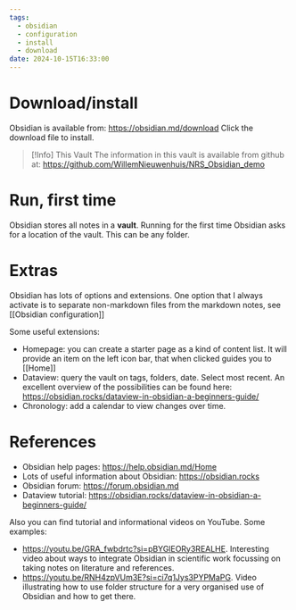 ```yaml
---
tags:
  - obsidian
  - configuration
  - install
  - download
date: 2024-10-15T16:33:00
---
```

# Download/install
Obsidian is available from: https://obsidian.md/download
Click the download file to install.

>[!Info] This Vault
>The information in this vault is available from github at: https://github.com/WillemNieuwenhuis/NRS_Obsidian_demo

# Run, first time
Obsidian stores all notes in a **vault**. Running for the first time Obsidian asks for a location of the vault. This can be any folder. 

# Extras
Obsidian has lots of options and extensions.
One option that I always activate is to separate non-markdown files from the markdown notes, see [[Obsidian configuration]]

Some useful extensions:
- Homepage: you can create a starter page as a kind of content list. It will provide an item on the left icon bar, that when clicked guides you to [[Home]]
- Dataview: query the vault on tags, folders, date. Select most recent. An excellent overview of the possibilities can be found here: https://obsidian.rocks/dataview-in-obsidian-a-beginners-guide/
- Chronology: add a calendar to view changes over time.


# References
- Obsidian help pages: https://help.obsidian.md/Home
- Lots of useful information about Obsidian: https://obsidian.rocks
- Obsidian forum: https://forum.obsidian.md
- Dataview tutorial: https://obsidian.rocks/dataview-in-obsidian-a-beginners-guide/

Also you can find tutorial and informational videos on YouTube. Some examples:
- https://youtu.be/GRA_fwbdrtc?si=pBYGlEORy3REALHE. Interesting video about ways to integrate Obsidian in scientific work focussing on taking notes on literature and references.
- https://youtu.be/RNH4zpVUm3E?si=ci7q1Jys3PYPMaPG. Video illustrating how to use folder structure for a very organised use of Obsidian and how to get there.